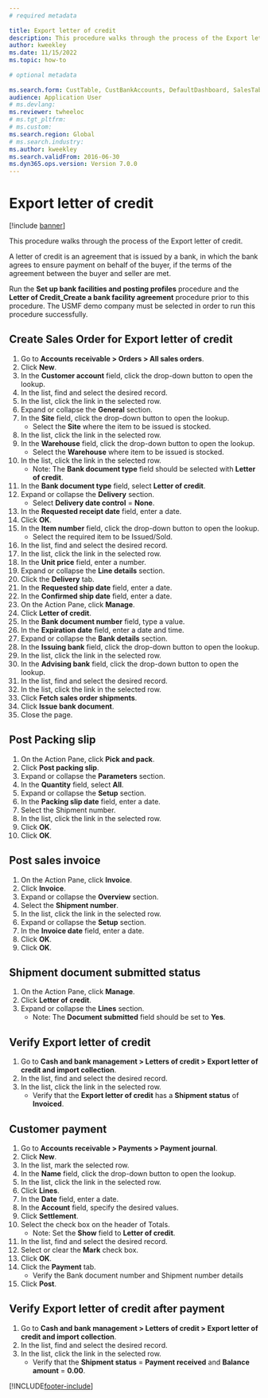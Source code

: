 ```yaml
--- 
# required metadata 
 
title: Export letter of credit
description: This procedure walks through the process of the Export letter of credit. 
author: kweekley
ms.date: 11/15/2022
ms.topic: how-to 
 
# optional metadata 
 
ms.search.form: CustTable, CustBankAccounts, DefaultDashboard, SalesTableListPage, SalesCreateOrder, SalesTable, BankLCExport, SalesEditLines,  LedgerJournalTable, LedgerJournalTransCustPaym, CustOpenTrans   
audience: Application User 
# ms.devlang:  
ms.reviewer: twheeloc
# ms.tgt_pltfrm:  
# ms.custom:  
ms.search.region: Global
# ms.search.industry: 
ms.author: kweekley
ms.search.validFrom: 2016-06-30 
ms.dyn365.ops.version: Version 7.0.0 
---
```

# Export letter of credit

[!include [banner](../../includes/banner.md)]

This procedure walks through the process of the Export letter of credit.

A letter of credit is an agreement that is issued by a bank, in which the bank agrees to ensure payment on behalf of the buyer, if the terms of the agreement between the buyer and seller are met.



Run the **Set up bank facilities and posting profiles** procedure and the **Letter of Credit_Create a bank facility agreement** procedure prior to this procedure. The USMF demo company must be selected in order to run this procedure successfully.


## Create Sales Order for Export letter of credit
1. Go to **Accounts receivable > Orders > All sales orders**.
2. Click **New**.
3. In the **Customer account** field, click the drop-down button to open the lookup.
4. In the list, find and select the desired record.
5. In the list, click the link in the selected row.
6. Expand or collapse the **General** section.
7. In the **Site** field, click the drop-down button to open the lookup.
    * Select the **Site** where the item to be issued is stocked.  
8. In the list, click the link in the selected row.
9. In the **Warehouse** field, click the drop-down button to open the lookup.
    * Select the **Warehouse** where item to be issued is stocked.  
10. In the list, click the link in the selected row.
    * Note: The **Bank document type** field should be selected with **Letter of credit**.  
11. In the **Bank document type** field, select **Letter of credit**.
12. Expand or collapse the **Delivery** section.
    * Select **Delivery date control** = **None**.  
13. In the **Requested receipt date** field, enter a date.
14. Click **OK**.
15. In the **Item number** field, click the drop-down button to open the lookup.
    * Select the required item to be Issued/Sold.  
16. In the list, find and select the desired record.
17. In the list, click the link in the selected row.
18. In the **Unit price** field, enter a number.
19. Expand or collapse the **Line details** section.
20. Click the **Delivery** tab.
21. In the **Requested ship date** field, enter a date.
22. In the **Confirmed ship date** field, enter a date.
23. On the Action Pane, click **Manage**.
24. Click **Letter of credit**.
25. In the **Bank document number** field, type a value.
26. In the **Expiration date** field, enter a date and time.
27. Expand or collapse the **Bank details** section.
28. In the **Issuing bank** field, click the drop-down button to open the lookup.
29. In the list, click the link in the selected row.
30. In the **Advising bank** field, click the drop-down button to open the lookup.
31. In the list, find and select the desired record.
32. In the list, click the link in the selected row.
33. Click **Fetch sales order shipments**.
34. Click **Issue bank document**.
35. Close the page.

## Post Packing slip
1. On the Action Pane, click **Pick and pack**.
2. Click **Post packing slip**.
3. Expand or collapse the **Parameters** section.
4. In the **Quantity** field, select **All**.
5. Expand or collapse the **Setup** section.
6. In the **Packing slip date** field, enter a date.
7. Select the Shipment number.
8. In the list, click the link in the selected row.
9. Click **OK**.
10. Click **OK**.

## Post sales invoice
1. On the Action Pane, click **Invoice**.
2. Click **Invoice**.
3. Expand or collapse the **Overview** section.
4. Select the **Shipment number**.
5. In the list, click the link in the selected row.
6. Expand or collapse the **Setup** section.
7. In the **Invoice date** field, enter a date.
8. Click **OK**.
9. Click **OK**.

## Shipment document submitted status
1. On the Action Pane, click **Manage**.
2. Click **Letter of credit**.
3. Expand or collapse the **Lines** section.
    * Note: The **Document submitted** field should be set to **Yes**.  

## Verify Export letter of credit
1. Go to **Cash and bank management > Letters of credit > Export letter of credit and import collection**.
2. In the list, find and select the desired record.
3. In the list, click the link in the selected row.
    * Verify that the **Export letter of credit** has a **Shipment status** of **Invoiced**.  

## Customer payment
1. Go to **Accounts receivable > Payments > Payment journal**.
2. Click **New**.
3. In the list, mark the selected row.
4. In the **Name** field, click the drop-down button to open the lookup.
5. In the list, click the link in the selected row.
6. Click **Lines**.
7. In the **Date** field, enter a date.
8. In the **Account** field, specify the desired values.
9. Click **Settlement**.
10. Select the check box on the header of Totals.
    * Note: Set the **Show** field to **Letter of credit**.  
11. In the list, find and select the desired record.
12. Select or clear the **Mark** check box.
13. Click **OK**.
14. Click the **Payment** tab.
    * Verify the Bank document number and Shipment number details  
15. Click **Post**.

## Verify Export letter of credit after payment
1. Go to **Cash and bank management > Letters of credit > Export letter of credit and import collection**.
2. In the list, find and select the desired record.
3. In the list, click the link in the selected row.
    * Verify that the **Shipment status** = **Payment received** and **Balance amount** = **0.00**.  



[!INCLUDE[footer-include](../../../includes/footer-banner.md)]
